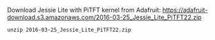 
Download Jessie Lite with PiTFT kernel from Adafruit: https://adafruit-download.s3.amazonaws.com/2016-03-25_Jessie_Lite_PiTFT22.zip

    unzip 2016-03-25_Jessie_Lite_PiTFT22.zip
